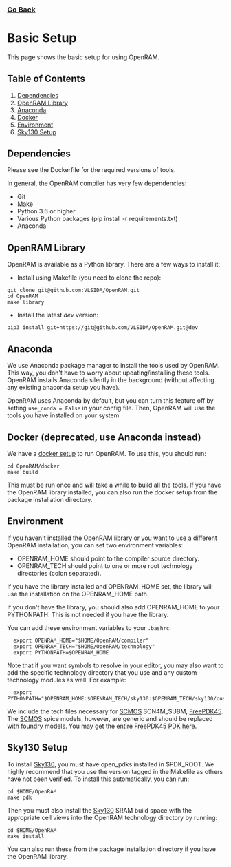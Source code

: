 ### [Go Back](./index.md#table-of-contents)

# Basic Setup
This page shows the basic setup for using OpenRAM.



## Table of Contents
1. [Dependencies](#dependencies)
1. [OpenRAM Library](#openram-library)
1. [Anaconda](#anaconda)
1. [Docker](#docker-deprecated-use-anaconda-instead)
1. [Environment](#environment)
1. [Sky130 Setup](#sky130-setup)



## Dependencies
Please see the Dockerfile for the required versions of tools.

In general, the OpenRAM compiler has very few dependencies:
+ Git
+ Make
+ Python 3.6 or higher
+ Various Python packages (pip install -r requirements.txt)
+ Anaconda



## OpenRAM Library
OpenRAM is available as a Python library. There are a few ways to install it:

+ Install using Makefile (you need to clone the repo):
```
git clone git@github.com:VLSIDA/OpenRAM.git
cd OpenRAM
make library
```

+ Install the latest _dev_ version:
```
pip3 install git+https://git@github.com/VLSIDA/OpenRAM.git@dev
```



## Anaconda
We use Anaconda package manager to install the tools used by OpenRAM. This way, you don't have to
worry about updating/installing these tools. OpenRAM installs Anaconda silently in the background
(without affecting any existing anaconda setup you have).

OpenRAM uses Anaconda by default, but you can turn this feature off by setting `use_conda = False`
in your config file. Then, OpenRAM will use the tools you have installed on your system.



## Docker (deprecated, use Anaconda instead)
We have a [docker setup](../../docker) to run OpenRAM. To use this, you should run:
```
cd OpenRAM/docker
make build
```
This must be run once and will take a while to build all the tools. If you have the
OpenRAM library installed, you can also run the docker setup from the package
installation directory.



## Environment

If you haven't installed the OpenRAM library or you want to use a different OpenRAM installation,
you can set two environment variables:
+ OPENRAM\_HOME should point to the compiler source directory.
+ OPENRAM\_TECH should point to one or more root technology directories (colon separated).

If you have the library installed and OPENRAM\_HOME set, the library will use the installation on
the OPENRAM\_HOME path.

If you don't have the library, you should also add OPENRAM\_HOME to your PYTHONPATH. This is not
needed if you have the library.

You can add these environment variables to your `.bashrc`:
```
  export OPENRAM_HOME="$HOME/OpenRAM/compiler"
  export OPENRAM_TECH="$HOME/OpenRAM/technology"
  export PYTHONPATH=$OPENRAM_HOME
```

Note that if you want symbols to resolve in your editor, you may also want to add the specific technology
directory that you use and any custom technology modules as well. For example:
```
  export PYTHONPATH="$OPENRAM_HOME:$OPENRAM_TECH/sky130:$OPENRAM_TECH/sky130/custom"
```

We include the tech files necessary for [SCMOS] SCN4M\_SUBM,
[FreePDK45]. The [SCMOS] spice models, however, are
generic and should be replaced with foundry models. You may get the
entire [FreePDK45 PDK here][FreePDK45].



## Sky130 Setup

To install [Sky130], you must have open\_pdks installed in $PDK\_ROOT. We highly recommend that you
use the version tagged in the Makefile as others have not been verified.
To install this automatically, you can run:
```
cd $HOME/OpenRAM
make pdk
```

Then you must also install the [Sky130] SRAM build space with the appropriate cell views into the OpenRAM technology directory
by running:
```
cd $HOME/OpenRAM
make install
```

You can also run these from the package installation directory if you have the OpenRAM library.



[SCMOS]:    https://www.mosis.com/files/scmos/scmos.pdf
[FreePDK45]: https://www.eda.ncsu.edu/wiki/FreePDK45:Contents
[Sky130]:   https://github.com/google/skywater-pdk-libs-sky130_fd_bd_sram.git
